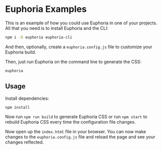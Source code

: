 # Euphoria Examples

This is an example of how you could use Euphoria in one of your projects. All that you need is to install Euphoria and the CLI:

```bash
npm i -D euphoria euphoria-cli
```

And then, optionally, create a `euphoria.config.js` file to customize your Euphoria build.

Then, just run Euphoria on the command line to generate the CSS:

```bash
euphoria
```

## Usage

Install dependencies:

```bash
npm install
```

Now run `npm run build` to generate Euphoria CSS or run `npm start` to rebuild Euphoria CSS every time the configuration file changes.

Now open up the `index.html` file in your browser. You can now make changes to the `euphoria.config.js` file and reload the page and see your changes reflected.
